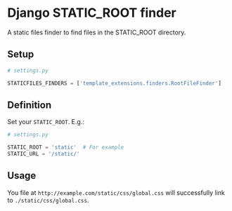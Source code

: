 Django STATIC_ROOT finder
===

A static files finder to find files in the STATIC_ROOT directory.

Setup
---

``` python
# settings.py

STATICFILES_FINDERS = ['template_extensions.finders.RootFileFinder']
```

Definition
---

Set your `STATIC_ROOT`. E.g.:

``` python
# settings.py

STATIC_ROOT = 'static'  # For example
STATIC_URL = '/static/'
```

Usage
---

You file at `http://example.com/static/css/global.css` will successfully link to
`./static/css/global.css`.
